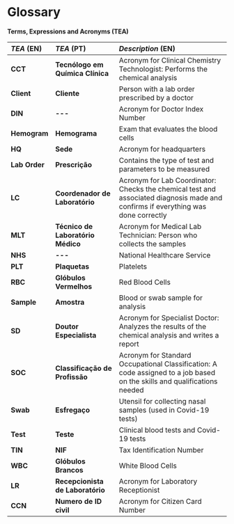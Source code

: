 # Glossary

**Terms, Expressions and Acronyms (TEA)**

| **_TEA_** (EN)  | **_TEA_** (PT) | **_Description_** (EN)                                           |                                       
|:------------------------|:-----------------|:--------------------------------------------|
| **CCT** | **Tecnólogo em Química Clínica** | Acronym for Clinical Chemistry Technologist: Performs the chemical analysis | 
| **Client** | **Cliente** | Person with a lab order prescribed by a doctor |
| **DIN** | **---** | Acronym for Doctor Index Number |
| **Hemogram** | **Hemograma** | Exam that evaluates the blood cells |
| **HQ** | **Sede** | Acronym for headquarters |
| **Lab Order** | **Prescrição** | Contains the type of test and parameters to be measured |
| **LC** | **Coordenador de Laboratório** | Acronym for Lab Coordinator: Checks the chemical test and associated diagnosis made and confirms if everything was done correctly | 
| **MLT** | **Técnico de Laboratório Médico** | Acronym for Medical Lab Technician: Person who collects the samples |
| **NHS** | **---** | National Healthcare Service |
| **PLT** | **Plaquetas** | Platelets |
| **RBC** | **Glóbulos Vermelhos** | Red Blood Cells |
| **Sample** | **Amostra** | Blood or swab sample for analysis |
| **SD** | **Doutor Especialista** | Acronym for Specialist Doctor: Analyzes the results of the chemical analysis and writes a report | 
| **SOC** | **Classificação de Profissão** | Acronym for Standard Occupational Classification: A code assigned to a job based on the skills and qualifications needed |
| **Swab** | **Esfregaço** | Utensil for collecting nasal samples (used in Covid-19 tests) |
| **Test** | **Teste** | Clinical blood tests and Covid-19 tests |
| **TIN** | **NIF** | Tax Identification Number |
| **WBC** | **Glóbulos Brancos** | White Blood Cells |
| **LR**| **Recepcionista de Laboratório** | Acronym for Laboratory Receptionist |
| **CCN**| **Numero de ID civil** | Acronym for Citizen Card Number | 









